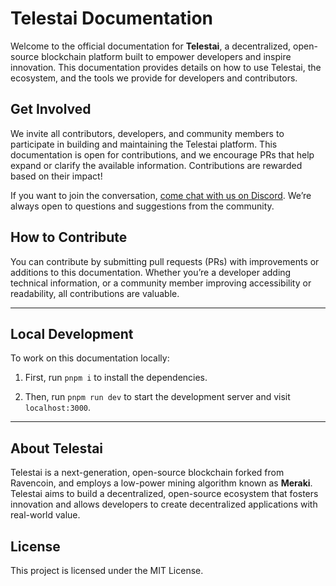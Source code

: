 # Telestai Documentation

Welcome to the official documentation for **Telestai**, a decentralized, open-source blockchain platform built to empower developers and inspire innovation. This documentation provides details on how to use Telestai, the ecosystem, and the tools we provide for developers and contributors.

## Get Involved

We invite all contributors, developers, and community members to participate in building and maintaining the Telestai platform. This documentation is open for contributions, and we encourage PRs that help expand or clarify the available information. Contributions are rewarded based on their impact!

If you want to join the conversation, [come chat with us on Discord](https://discord.gg/VmFXfHnZE5). We’re always open to questions and suggestions from the community.

## How to Contribute

You can contribute by submitting pull requests (PRs) with improvements or additions to this documentation. Whether you’re a developer adding technical information, or a community member improving accessibility or readability, all contributions are valuable.

---

## Local Development

To work on this documentation locally:

1. First, run `pnpm i` to install the dependencies.

2. Then, run `pnpm run dev` to start the development server and visit `localhost:3000`.

---

## About Telestai

Telestai is a next-generation, open-source blockchain forked from Ravencoin, and employs a low-power mining algorithm known as **Meraki**. Telestai aims to build a decentralized, open-source ecosystem that fosters innovation and allows developers to create decentralized applications with real-world value.

## License

This project is licensed under the MIT License.
